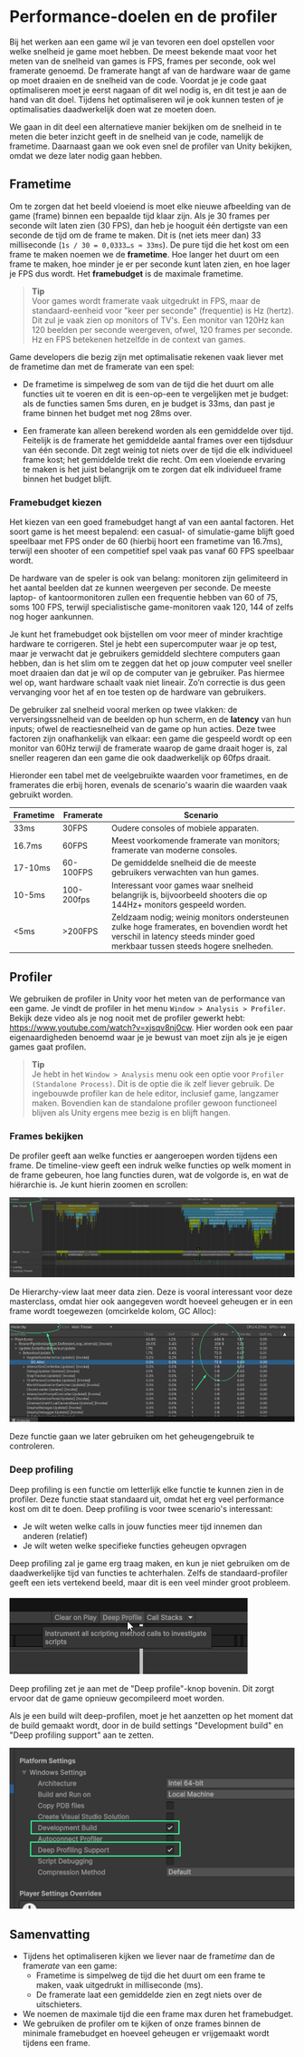 ﻿# Performance-doelen en de profiler

Bij het werken aan een game wil je van tevoren een doel opstellen voor welke snelheid je game moet hebben. De meest bekende maat voor het meten van de snelheid van games is FPS, frames per seconde, ook wel framerate genoemd. De framerate hangt af van de hardware waar de game op moet draaien en de snelheid van de code. Voordat je je code gaat optimaliseren moet je eerst nagaan of dit wel nodig is, en dit test je aan de hand van dit doel. Tijdens het optimaliseren wil je ook kunnen testen of je optimalisaties daadwerkelijk doen wat ze moeten doen.

We gaan in dit deel een alternatieve manier bekijken om de snelheid in te meten die beter inzicht geeft in de snelheid van je code, namelijk de frametime. Daarnaast gaan we ook even snel de profiler van Unity bekijken, omdat we deze later nodig gaan hebben.

## Frametime
Om te zorgen dat het beeld vloeiend is moet elke nieuwe afbeelding van de game (frame) binnen een bepaalde tijd klaar zijn. Als je 30 frames per seconde wilt laten zien (30 FPS), dan heb je hooguit één dertigste van een seconde de tijd om de frame te maken. Dit is (net iets meer dan) 33 milliseconde (`1s / 30 = 0,0333…s ≈ 33ms`). De pure tijd die het kost om een frame te maken noemen we de **frametime**. Hoe langer het duurt om een frame te maken, hoe minder je er per seconde kunt laten zien, en hoe lager je FPS dus wordt. Het **framebudget** is de maximale frametime. 

> **Tip**\
> Voor games wordt framerate vaak uitgedrukt in FPS, maar de standaard-eenheid voor "keer per seconde" (frequentie) is Hz (hertz). Dit zul je vaak zien op monitors of TV's. Een monitor van 120Hz kan 120 beelden per seconde weergeven, ofwel, 120 frames per seconde. Hz en FPS betekenen hetzelfde in de context van games.

Game developers die bezig zijn met optimalisatie rekenen vaak liever met de frametime dan met de framerate van een spel: 
 
- De frametime is simpelweg de som van de tijd die het duurt om alle functies uit te voeren en dit is een-op-een te vergelijken met je budget: als de functies samen 5ms duren, en je budget is 33ms, dan past je frame binnen het budget met nog 28ms over. 

- Een framerate kan alleen berekend worden als een gemiddelde over tijd. Feitelijk is de framerate het gemiddelde aantal frames over een tijdsduur van één seconde. Dit zegt weinig tot niets over de tijd die elk individueel frame kost; het gemiddelde trekt die recht. Om een vloeiende ervaring te maken is het juist belangrijk om te zorgen dat elk individueel frame binnen het budget blijft.

### Framebudget kiezen
Het kiezen van een goed framebudget hangt af van een aantal factoren. Het soort game is het meest bepalend: een casual- of simulatie-game blijft goed speelbaar met FPS onder de 60 (hierbij hoort een frametime van 16.7ms), terwijl een shooter of een competitief spel vaak pas vanaf 60 FPS speelbaar wordt. 

De hardware van de speler is ook van belang: monitoren zijn gelimiteerd in het aantal beelden dat ze kunnen weergeven per seconde. De meeste laptop- of kantoormonitoren zullen een frequentie hebben van 60 of 75, soms 100 FPS, terwijl specialistische game-monitoren vaak 120, 144 of zelfs nog hoger aankunnen.

Je kunt het framebudget ook bijstellen om voor meer of minder krachtige hardware te corrigeren. Stel je hebt een supercomputer waar je op test, maar je verwacht dat je gebruikers gemiddeld slechtere computers gaan hebben, dan is het slim om te zeggen dat het op jouw computer veel sneller moet draaien dan dat je wil op de computer van je gebruiker. Pas hiermee wel op, want hardware schaalt vaak niet lineair. Zo’n correctie is dus geen vervanging voor het af en toe testen op de hardware van gebruikers. 

De gebruiker zal snelheid vooral merken op twee vlakken: de verversingssnelheid van de beelden op hun scherm, en de **latency** van hun inputs; ofwel de reactiesnelheid van de game op hun acties. Deze twee factoren zijn onafhankelijk van elkaar: een game die gespeeld wordt op een monitor van 60Hz terwijl de framerate waarop de game draait hoger is, zal sneller reageren dan een game die ook daadwerkelijk op 60fps draait. 

Hieronder een tabel met de veelgebruikte waarden voor frametimes, en de framerates die erbij horen, evenals de scenario's waarin die waarden vaak gebruikt worden. 

| Frametime | Framerate  | Scenario                                                                                                                                                                   |
|-----------|------------|----------------------------------------------------------------------------------------------------------------------------------------------------------------------------|
| 33ms      | 30FPS      | Oudere consoles of mobiele apparaten.                                                                                                                                      |
| 16.7ms    | 60FPS      | Meest voorkomende framerate van monitors; framerate van moderne consoles.                                                                                                  |
| 17-10ms   | 60-100FPS  | De gemiddelde snelheid die de meeste gebruikers verwachten van hun games.                                                                                                  |
| 10-5ms    | 100-200fps | Interessant voor games waar snelheid belangrijk is, bijvoorbeeld shooters die op 144Hz+ monitors gespeeld worden.                                                          |
| <5ms      | \>200FPS   | Zeldzaam nodig; weinig monitors ondersteunen zulke hoge framerates, en bovendien wordt het verschil in latency steeds minder goed merkbaar tussen steeds hogere snelheden. |

## Profiler

We gebruiken de profiler in Unity voor het meten van de performance van een game. Je vindt de profiler in het menu `Window > Analysis > Profiler`. Bekijk deze video als je nog nooit met de profiler gewerkt hebt: https://www.youtube.com/watch?v=xjsqv8nj0cw. Hier worden ook een paar eigenaardigheden benoemd waar je je bewust van moet zijn als je je eigen games gaat profilen.

> **Tip**\
> Je hebt in het `Window > Analysis` menu ook een optie voor `Profiler (Standalone Process)`. Dit is de optie die ik zelf liever gebruik. De ingebouwde profiler kan de hele editor, inclusief game, langzamer maken. Bovendien kan de standalone profiler gewoon functioneel blijven als Unity ergens mee bezig is en blijft hangen.

### Frames bekijken

De profiler geeft aan welke functies er aangeroepen worden tijdens een frame. De timeline-view geeft een indruk welke functies op welk moment in de frame gebeuren, hoe lang functies duren, wat de volgorde is, en wat de hiërarchie is. Je kunt hierin zoomen en scrollen:

![Fig_ProfilerTimeline.png](Fig_ProfilerTimeline.png)

De Hierarchy-view laat meer data zien. Deze is vooral interessant voor deze masterclass, omdat hier ook aangegeven wordt hoeveel geheugen er in een frame wordt toegewezen (omcirkelde kolom, GC Alloc):

![Fig_ProfilerHierarchy.png](Fig_ProfilerHierarchy.png)

Deze functie gaan we later gebruiken om het geheugengebruik te controleren.

### Deep profiling

Deep profiling is een functie om letterlijk elke functie te kunnen zien in de profiler. Deze functie staat standaard uit, omdat het erg veel performance kost om dit te doen. Deep profiling is voor twee scenario's interessant: 

- Je wilt weten welke calls in jouw functies meer tijd innemen dan anderen (relatief)
- Je wilt weten welke specifieke functies geheugen opvragen

Deep profiling zal je game erg traag maken, en kun je niet gebruiken om de daadwerkelijke tijd van functies te achterhalen. Zelfs de standaard-profiler geeft een iets vertekend beeld, maar dit is een veel minder groot probleem.

![Fig_DeepProfile.png](Fig_DeepProfile.png)

Deep profiling zet je aan met de "Deep profile"-knop bovenin. Dit zorgt ervoor dat de game opnieuw gecompileerd moet worden. 

Als je een build wilt deep-profilen, moet je het aanzetten op het moment dat de build gemaakt wordt, door in de build settings "Development build" en "Deep profiling support" aan te zetten.

![Fig_DeepProfileBuild.png](Fig_DeepProfileBuild.png)

## Samenvatting

- Tijdens het optimaliseren kijken we liever naar de frame*time* dan de frame*rate* van een game:
  - Frametime is simpelweg de tijd die het duurt om een frame te maken, vaak uitgedrukt in milliseconde (ms).
  - De framerate laat een gemiddelde zien en zegt niets over de uitschieters.
- We noemen de maximale tijd die een frame max duren het framebudget.
- We gebruiken de profiler om te kijken of onze frames binnen de minimale framebudget en hoeveel geheugen er vrijgemaakt wordt tijdens een frame.
